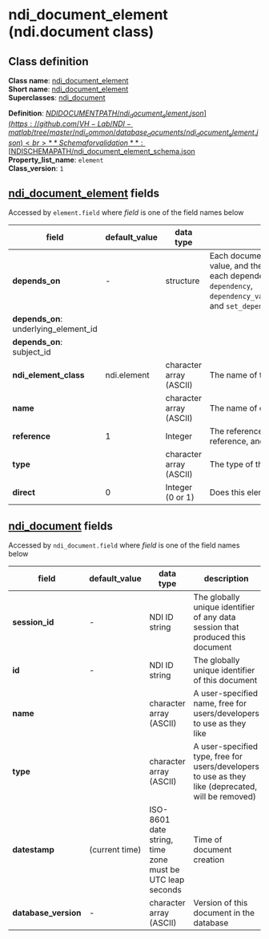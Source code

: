 # ndi_document_element (ndi.document class)

## Class definition

**Class name**: [ndi_document_element](ndi_document_element.md)<br>
**Short name**: [ndi_document_element](ndi_document_element.md)<br>
**Superclasses**: [ndi_document](ndi_document.md)

**Definition**: [$NDIDOCUMENTPATH/ndi_document_element.json](https://github.com/VH-Lab/NDI-matlab/tree/master/ndi_common/database_documents/ndi_document_element.json)<br>
**Schema for validation**: [$NDISCHEMAPATH/ndi_document_element_schema.json](https://github.com/VH-Lab/NDI-matlab/tree/master/ndi_common/schema_documents/ndi_document_element_schema.json)<br>
**Property_list_name**: `element`<br>
**Class_version**: `1`<br>


## [ndi_document_element](ndi_document_element.md) fields

Accessed by `element.field` where *field* is one of the field names below

| field | default_value | data type | description |
| --- | --- | --- | --- |
| **depends_on** | - | structure | Each document that this document depends on is listed; its document ID is given by the value, and the name indicates the type of dependency that exists. Note that the index for each dependency in the list below is arbitrary and can change. Use `ndi.document` methods `dependency`, `dependency_value`,`add_dependency_value_n`,`dependency_value_n`,`remove_dependency_value_n`, and `set_dependency_value` to read and edit `depends_on` fields of an `ndi.document`. |
| **depends_on**: underlying_element_id |  |  |  |
| **depends_on**: subject_id |  |  |  |
| **ndi_element_class** | ndi.element | character array (ASCII) | The name of the ndi.element class that is stored. |
| **name** |  | character array (ASCII) | The name of element. Elements are uniquely defined by a name, reference, and type. |
| **reference** | 1 | Integer | The reference number of the element. Elements are uniquely defined by a name, reference, and type. |
| **type** |  | character array (ASCII) | The type of the element. Common probe types are in probetype2object.json |
| **direct** | 0 | Integer (0 or 1) | Does this element directly feed data from an underlying element? |


## [ndi_document](ndi_document.md) fields

Accessed by `ndi_document.field` where *field* is one of the field names below

| field | default_value | data type | description |
| --- | --- | --- | --- |
| **session_id** | - | NDI ID string | The globally unique identifier of any data session that produced this document |
| **id** | - | NDI ID string | The globally unique identifier of this document |
| **name** |  | character array (ASCII) | A user-specified name, free for users/developers to use as they like |
| **type** |  | character array (ASCII) | A user-specified type, free for users/developers to use as they like (deprecated, will be removed) |
| **datestamp** | (current time) | ISO-8601 date string, time zone must be UTC leap seconds | Time of document creation |
| **database_version** | - | character array (ASCII) | Version of this document in the database |


